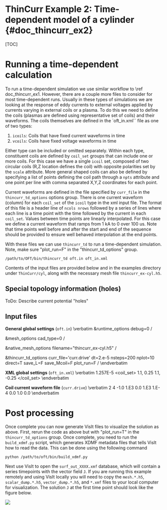 ThinCurr Example 2: Time-dependent model of a cylinder {#doc_thincurr_ex2}
==============

[TOC]

# Running a time-dependent calculation

To run a time-dependent simulation we use similar workflow to \ref doc_thincurr_ex1. However, there are a couple more files to consider for most time-dependent runs. Usually in these types of simulations we are looking at the response of eddy currents to external voltages applied by currents varying in external coils or a plasma. To do this we need to define the coils (plasmas are defined using representative set of coils) and their waveforms. The coils themselves are defined in the `oft_in.xml`` file as one of two types:
 1. `icoils`: Coils that have fixed current waveforms in time
 2. `vcoils`: Coils have fixed voltage waveforms in time

Either type can be included or omitted separately. Within each type, constituent coils are defined by `coil_set` groups that can include one or more coils. For this case we have a single `icoil` set, composed of two circular coils (R,Z location defines the coil) with opposite polarities set by the `scale` attribute. More general shaped coils can also be defined by specifying a list of points defining the coil path through a `npts` attribute and one point per line with comma separated X,Y,Z coordinates for each point.

Current waveforms are defined in the file specified by `curr_file` in the `thincurr_td_options` options group. There is one current waveform (column) for each `coil_set` of the `icoil` type in the xml input file. The format of this file is a header line of `ncols nrows` followed by a series of lines where each line is a time point with the time followed by the current in each `coil_set`. Values between time points are linearly interpolated. For this case we define a current waveform that ramps from 1 kA to 0 over 100 us. Note that time points well before and after the start and end of the sequence should be provided to ensure well behaved interpolation at the end points.

With these files we can use `thincurr_td` to run a time-dependent simulation. Note, make sure "plot_run=F" in the "thincurr_td_options" group.

    /path/to/OFT/bin/thincurr_td oft.in oft_in.xml

Contents of the input files are provided below and in the examples directory under `ThinCurr/cyl`, along with the necessary mesh file `thincurr_ex-cyl.h5`.

## Special topology information (holes)
ToDo: Describe current potential "holes"

## Input files

**General global settings** (`oft.in`)
\verbatim
&runtime_options
 debug=0
/

&mesh_options
 cad_type=0
/

&native_mesh_options
 filename="thincurr_ex-cyl.h5"
/

&thincurr_td_options
 curr_file='curr.drive'
 dt=2.e-5
 nsteps=200
 nplot=10
 direct=T
 save_L=F
 save_Mcoil=F
 plot_run=F
/
\endverbatim

**XML global settings** (`oft_in.xml`)
\verbatim
<oft>
  <thincurr>
    <eta>1.257E-5</eta>
    <icoils>
      <coil_set>
        <coil scale="1.0">1.1, 0.25</coil>
        <coil scale="-1.0">1.1, -0.25</coil>
      </coil_set>
    </icoils>
  </thincurr>
</oft>
\endverbatim

**Coil current waveform file** (`curr.drive`)
\verbatim
2 4
-1.0  1.E3
0.0   1.E3
1.E-4 0.0
1.0   0.0
\endverbatim

# Post processing

Once complete you can now generate VisIt files to visualize the solution as above. First, rerun the code as above but with "plot_run=T" in the `thincurr_td_options` group. Once complete, you need to run the `build_xdmf.py` script, which generates XDMF metadata files that tells VisIt how to read the data. This can be done using the following command

    python /path/to/oft/bin/build_xdmf.py

Next use VisIt to open the `surf_out_XXXX.xmf` database, which will contain a series timepoints with the vector field `J`. If you are running this example remotely and using VisIt locally you will need to copy the `mesh.*.h5`, `scalar_dump.*.h5`, `vector_dump.*.h5`, and `*.xmf` files to your local computer for visualization. The solution `J` at the first time point should look like the figure below.

![](images/thincurr_ex2-result.png)
